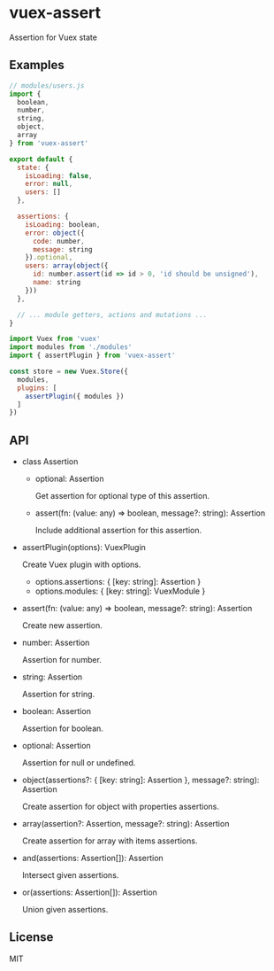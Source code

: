 # vuex-assert

Assertion for Vuex state

## Examples

```js
// modules/users.js
import {
  boolean,
  number,
  string,
  object,
  array
} from 'vuex-assert'

export default {
  state: {
    isLoading: false,
    error: null,
    users: []
  },

  assertions: {
    isLoading: boolean,
    error: object({
      code: number,
      message: string
    }).optional,
    users: array(object({
      id: number.assert(id => id > 0, 'id should be unsigned'),
      name: string
    }))
  },

  // ... module getters, actions and mutations ...
}
```

```js
import Vuex from 'vuex'
import modules from './modules'
import { assertPlugin } from 'vuex-assert'

const store = new Vuex.Store({
  modules,
  plugins: [
    assertPlugin({ modules })
  ]
})
```

## API

- class Assertion
  - optional: Assertion

    Get assertion for optional type of this assertion.

  - assert(fn: (value: any) => boolean, message?: string): Assertion

    Include additional assertion for this assertion.

- assertPlugin(options): VuexPlugin

  Create Vuex plugin with options.

  - options.assertions: { [key: string]: Assertion }
  - options.modules: { [key: string]: VuexModule }

- assert(fn: (value: any) => boolean, message?: string): Assertion

  Create new assertion.

- number: Assertion

  Assertion for number.

- string: Assertion

  Assertion for string.

- boolean: Assertion

  Assertion for boolean.

- optional: Assertion

  Assertion for null or undefined.

- object(assertions?: { [key: string]: Assertion }, message?: string): Assertion

  Create assertion for object with properties assertions.

- array(assertion?: Assertion, message?: string): Assertion

  Create assertion for array with items assertions.

- and(assertions: Assertion[]): Assertion

  Intersect given assertions.

- or(assertions: Assertion[]): Assertion

  Union given assertions.

## License

MIT
